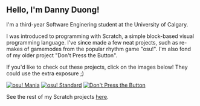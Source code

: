 ## Hello, I'm Danny Duong!

I'm a third-year Software Enginering student at the University of Calgary.

I was introduced to programming with Scratch, a simple block-based visual programming language. I've since made a few neat projects, such as re-makes of gamemodes from the popular rhythm game "osu!". I'm also fond of my older project "Don't Press the Button".

If you'd like to check out these projects, click on the images below! They could use the extra exposure ;)

[![osu! Mania](https://cdn2.scratch.mit.edu/get_image/project/320375459_144x108.png)](https://scratch.mit.edu/projects/320375459/)
[![osu! Standard](https://cdn2.scratch.mit.edu/get_image/project/379169248_144x108.png)](https://scratch.mit.edu/projects/379169248/)
[![Don't Press the Button](https://cdn2.scratch.mit.edu/get_image/project/66996900_144x108.png)](https://scratch.mit.edu/projects/66996900/)

See the rest of my Scratch projects [here](https://scratch.mit.edu/users/timhortonsyo/projects/).
